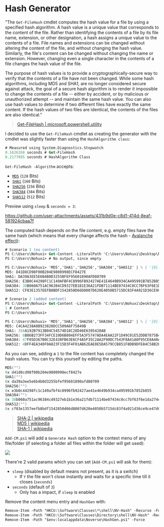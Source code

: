 # Hash Generator

"The `Get-FileHash` cmdlet computes the hash value for a file by using a specified hash algorithm. A hash value is a unique value that corresponds to the content of the file. Rather than identifying the contents of a file by its file name, extension, or other designation, a hash assigns a unique value to the contents of a file. File names and extensions can be changed without altering the content of the file, and without changing the hash value. Similarly, the file's content can be changed without changing the name or extension. However, changing even a single character in the contents of a file changes the hash value of the file.

The purpose of hash values is to provide a cryptographically-secure way to verify that the contents of a file have not been changed. While some hash algorithms, including MD5 and SHA1, are no longer considered secure against attack, the goal of a secure hash algorithm is to render it impossible to change the contents of a file -- either by accident, or by malicious or unauthorized attempt -- and maintain the same hash value. You can also use hash values to determine if two different files have exactly the same content. If the hash values of two files are identical, the contents of the files are also identical."
> [Get-FileHash | microsoft.powershell.utility](https://learn.microsoft.com/en-us/powershell/module/microsoft.powershell.utility/get-filehash?view=powershell-7.5)

I decided to use the `Get-FileHash` cmdlet as creating the generator with the cmdlet was slightly faster than using the `HashAlgorithm class`:
```ps
# Measured using System.Diagnostics.Stopwatch
0.1626268 seconds # Get-FileHash
0.2177895 seconds # HashAlgorithm Class
```
`Get-FileHash -Algorithm` accepts:
- [`MD5`](https://learn.microsoft.com/en-us/dotnet/api/system.security.cryptography.md5?view=net-9.0) (`128` Bits)
- [`SHA1`](https://learn.microsoft.com/en-us/dotnet/api/system.security.cryptography.sha1?view=net-9.0) (`160` Bits)
- [`SHA256`](https://learn.microsoft.com/en-us/dotnet/api/system.security.cryptography.sha256?view=net-9.0) (`256` Bits)
- [`SHA384`](https://learn.microsoft.com/en-us/dotnet/api/system.security.cryptography.sha384?view=net-9.0) (`384` Bits)
- [`SHA512`](https://learn.microsoft.com/en-us/dotnet/api/system.security.cryptography.sha512?view=net-9.0) (`512` Bits)

Preview using `sleep` & `seconds = 3`:

https://github.com/user-attachments/assets/431b9d0e-c8d1-414d-8eaf-581924cbaa7f

The computed hash depends on the file content, e.g. empty files have the same hash (which means that every change affects the hash - [Avalanche effect](https://en.wikipedia.org/wiki/Avalanche_effect)):
```ps
# Scenario 1 (no content)
PS C:\Users\Nohuxi> Get-Content -LiteralPath 'C:\Users\Nohuxi\Desktop\Noverse0.txt' -Raw
PS C:\Users\Nohuxi> # No output, since empty

PS C:\Users\Nohuxi> 'MD5','SHA1','SHA256','SHA384','SHA512' | % { '{0}: {1}' -f $_,(Get-FileHash -LiteralPath 'C:\Users\Nohuxi\Desktop\Noverse0.txt' -Algorithm $_).Hash }
MD5: D41D8CD98F00B204E9800998ECF8427E
SHA1: DA39A3EE5E6B4B0D3255BFEF95601890AFD80709
SHA256: E3B0C44298FC1C149AFBF4C8996FB92427AE41E4649B934CA495991B7852B855
SHA384: 38B060A751AC96384CD9327EB1B1E36A21FDB71114BE07434C0CC7BF63F6E1DA274EDEBFE76F65FBD51AD2F14898B95B
SHA512: CF83E1357EEFB8BDF1542850D66D8007D620E4050B5715DC83F4A921D36CE9CE47D0D13C5D85F2B0FF8318D2877EEC2F63B931BD47417A81A538327AF927DA3E

# Scenario 2 (added content)
PS C:\Users\Nohuxi> Get-Content -LiteralPath 'C:\Users\Nohuxi\Desktop\Noverse1.txt' -Raw
1 # Content
PS C:\Users\Nohuxi>

PS C:\Users\Nohuxi> 'MD5','SHA1','SHA256','SHA384','SHA512' | % { '{0}: {1}' -f $_,(Get-FileHash -LiteralPath 'C:\Users\Nohuxi\Desktop\Noverse1.txt' -Algorithm $_).Hash }
MD5: C4CA4238A0B923820DCC509A6F75849B
SHA1: 356A192B7913B04C54574D18C28D46E6395428AB
SHA256: 6B86B273FF34FCE19D6B804EFF5A3F5747ADA4EAA22F1D49C01E52DDB7875B4B
SHA384: 47F05D367B0C32E438FB63E6CF4A5F35C2AA2F90DC7543F8A41A0F95CE8A40A313AB5CF36134A2068C4C969CB50DB776
SHA512: 4DFF4EA340F0A823F15D3F4F01AB62EAE0E5DA579CCB851F8DB9DFE84C58B2B37B89903A740E1EE172DA793A6E79D560E5F7F9BD058A12A280433ED6FA46510A
```
As you can see, adding a `1` to the file content has completely changed the hash values. You can try this yourself by editing the paths.

```ps
MD5("") 
0x d41d8cd98f00b204e9800998ecf8427e
SHA1("")
0x da39a3ee5e6b4b0d3255bfef95601890afd80709
SHA256("")
0x e3b0c44298fc1c149afbf4c8996fb92427ae41e4649b934ca495991b7852b855
SHA384("")
0x 38b060a751ac96384cd9327eb1b1e36a21fdb71114be07434c0cc7bf63f6e1da274edebfe76f65fbd51ad2f14898b95b
SHA512("")
0x cf83e1357eefb8bdf1542850d66d8007d620e4050b5715dc83f4a921d36ce9ce47d0d13c5d85f2b0ff8318d2877eec2f63b931bd47417a81a538327af927da3e
```
> [SHA-2 | wikipedia](https://en.wikipedia.org/wiki/SHA-2#Test_vectors)  
> [MD5 | wikipedia](https://en.wikipedia.org/wiki/MD5#MD5_hashes)  
> [SHA-1 | wikipedia](https://en.wikipedia.org/wiki/SHA-1#Example_hashes)

`Add-CM.ps1` will add a `Generate Hash` option to the context menu of any file/folder (if selecting a folder all files within the folder will get used):

![](?raw=true)

There're 2 valid params which you can set (`Add-CM.ps1` will ask for them):
- `sleep` (disabled by default means not present, as it is a switch)
  - If `Y` the file won't close instantly and waits for a specific time till it closes (`seconds`)
- `seconds` (default of `3`)
  - Only has a impact, if `sleep` is enabled

Remove the content menu entry and `HashGen` with:
```ps
Remove-Item -Path "HKCU:\Software\Classes\*\shell\NV-Hash" -Recurse -Force
Remove-Item -Path "HKCU:\Software\Classes\Directory\shell\NV-Hash" -Recurse -Force
Remove-Item -Path "$env:localappdata\Noverse\HashGen.ps1" -Force
```
